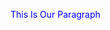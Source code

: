 <!-- external -->
<link rel="stylesheet" href="css/file.css" />

<!-- internal -->
<style>
p {
  color: red;
}
</style>

<!-- inline -->
<p style="color: blue;">This Is Our Paragraph</p>